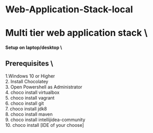 # Web-Application-Stack-local
# Multi tier web application stack \
#### Setup on laptop/desktop \
## Prerequisites \
1.Windows 10 or Higher \
2. Install Chocolatey \
3. Open Powershell as Administrator \
4. choco install virtualbox \
5. choco install vagrant \
6. choco install git \
7. choco install jdk8 \
8. choco install maven \
9. choco install intellijidea-community \
10. choco install [IDE of your choose] 
